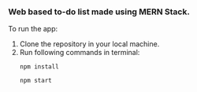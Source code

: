 ### Web based to-do list made using MERN Stack. 

To run the app:
1) Clone the repository in your local machine.
2) Run following commands in terminal:
	```console
	npm install
	```
	```console
	npm start
	```
	
